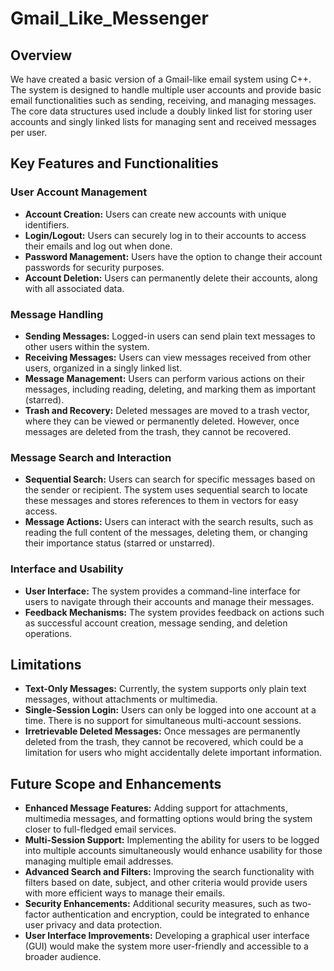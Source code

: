 # Gmail_Like_Messenger

## Overview
We have created a basic version of a  Gmail-like email system using C++. The system is designed to handle multiple user accounts and provide basic email functionalities such as sending, receiving, and managing messages. The core data structures used include a doubly linked list for storing user accounts and singly linked lists for managing sent and received messages per user.

## Key Features and Functionalities

### User Account Management
- **Account Creation:** Users can create new accounts with unique identifiers.
- **Login/Logout:** Users can securely log in to their accounts to access their emails and log out when done.
- **Password Management:** Users have the option to change their account passwords for security purposes.
- **Account Deletion:** Users can permanently delete their accounts, along with all associated data.

### Message Handling
- **Sending Messages:** Logged-in users can send plain text messages to other users within the system.
- **Receiving Messages:** Users can view messages received from other users, organized in a singly linked list.
- **Message Management:** Users can perform various actions on their messages, including reading, deleting, and marking them as important (starred).
- **Trash and Recovery:** Deleted messages are moved to a trash vector, where they can be viewed or permanently deleted. However, once messages are deleted from the trash, they cannot be recovered.

### Message Search and Interaction
- **Sequential Search:** Users can search for specific messages based on the sender or recipient. The system uses sequential search to locate these messages and stores references to them in vectors for easy access.
- **Message Actions:** Users can interact with the search results, such as reading the full content of the messages, deleting them, or changing their importance status (starred or unstarred).

### Interface and Usability
- **User Interface:** The system provides a command-line interface for users to navigate through their accounts and manage their messages.
- **Feedback Mechanisms:** The system provides feedback on actions such as successful account creation, message sending, and deletion operations.

## Limitations
- **Text-Only Messages:** Currently, the system supports only plain text messages, without attachments or multimedia.
- **Single-Session Login:** Users can only be logged into one account at a time. There is no support for simultaneous multi-account sessions.
- **Irretrievable Deleted Messages:** Once messages are permanently deleted from the trash, they cannot be recovered, which could be a limitation for users who might accidentally delete important information.

## Future Scope and Enhancements
- **Enhanced Message Features:** Adding support for attachments, multimedia messages, and formatting options would bring the system closer to full-fledged email services.
- **Multi-Session Support:** Implementing the ability for users to be logged into multiple accounts simultaneously would enhance usability for those managing multiple email addresses.
- **Advanced Search and Filters:** Improving the search functionality with filters based on date, subject, and other criteria would provide users with more efficient ways to manage their emails.
- **Security Enhancements:** Additional security measures, such as two-factor authentication and encryption, could be integrated to enhance user privacy and data protection.
- **User Interface Improvements:** Developing a graphical user interface (GUI) would make the system more user-friendly and accessible to a broader audience.
